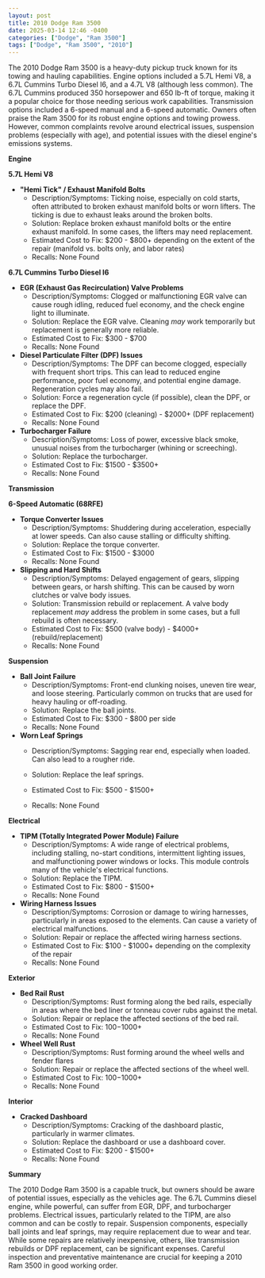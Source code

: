 ```yaml
---
layout: post
title: 2010 Dodge Ram 3500
date: 2025-03-14 12:46 -0400
categories: ["Dodge", "Ram 3500"]
tags: ["Dodge", "Ram 3500", "2010"]
---
```

The 2010 Dodge Ram 3500 is a heavy-duty pickup truck known for its towing and hauling capabilities. Engine options included a 5.7L Hemi V8, a 6.7L Cummins Turbo Diesel I6, and a 4.7L V8 (although less common). The 6.7L Cummins produced 350 horsepower and 650 lb-ft of torque, making it a popular choice for those needing serious work capabilities. Transmission options included a 6-speed manual and a 6-speed automatic. Owners often praise the Ram 3500 for its robust engine options and towing prowess. However, common complaints revolve around electrical issues, suspension problems (especially with age), and potential issues with the diesel engine's emissions systems.

**Engine**

**5.7L Hemi V8**
* **"Hemi Tick" / Exhaust Manifold Bolts**
    * Description/Symptoms: Ticking noise, especially on cold starts, often attributed to broken exhaust manifold bolts or worn lifters. The ticking is due to exhaust leaks around the broken bolts.
    * Solution: Replace broken exhaust manifold bolts or the entire exhaust manifold. In some cases, the lifters may need replacement.
    * Estimated Cost to Fix: $200 - $800+ depending on the extent of the repair (manifold vs. bolts only, and labor rates)
    * Recalls: None Found

**6.7L Cummins Turbo Diesel I6**
* **EGR (Exhaust Gas Recirculation) Valve Problems**
    * Description/Symptoms: Clogged or malfunctioning EGR valve can cause rough idling, reduced fuel economy, and the check engine light to illuminate.
    * Solution: Replace the EGR valve. Cleaning *may* work temporarily but replacement is generally more reliable.
    * Estimated Cost to Fix: $300 - $700
    * Recalls: None Found
* **Diesel Particulate Filter (DPF) Issues**
    * Description/Symptoms: The DPF can become clogged, especially with frequent short trips. This can lead to reduced engine performance, poor fuel economy, and potential engine damage. Regeneration cycles may also fail.
    * Solution: Force a regeneration cycle (if possible), clean the DPF, or replace the DPF.
    * Estimated Cost to Fix: $200 (cleaning) - $2000+ (DPF replacement)
    * Recalls: None Found
* **Turbocharger Failure**
    * Description/Symptoms: Loss of power, excessive black smoke, unusual noises from the turbocharger (whining or screeching).
    * Solution: Replace the turbocharger.
    * Estimated Cost to Fix: $1500 - $3500+
    * Recalls: None Found

**Transmission**

**6-Speed Automatic (68RFE)**

* **Torque Converter Issues**
    * Description/Symptoms: Shuddering during acceleration, especially at lower speeds. Can also cause stalling or difficulty shifting.
    * Solution: Replace the torque converter.
    * Estimated Cost to Fix: $1500 - $3000
    * Recalls: None Found
* **Slipping and Hard Shifts**
    * Description/Symptoms: Delayed engagement of gears, slipping between gears, or harsh shifting. This can be caused by worn clutches or valve body issues.
    * Solution: Transmission rebuild or replacement. A valve body replacement *may* address the problem in some cases, but a full rebuild is often necessary.
    * Estimated Cost to Fix: $500 (valve body) - $4000+ (rebuild/replacement)
    * Recalls: None Found

**Suspension**

* **Ball Joint Failure**
    * Description/Symptoms: Front-end clunking noises, uneven tire wear, and loose steering. Particularly common on trucks that are used for heavy hauling or off-roading.
    * Solution: Replace the ball joints.
    * Estimated Cost to Fix: $300 - $800 per side
    * Recalls: None Found
* **Worn Leaf Springs**
    * Description/Symptoms: Sagging rear end, especially when loaded. Can also lead to a rougher ride.
    * Solution: Replace the leaf springs.
    * Estimated Cost to Fix: $500 - $1500+

    * Recalls: None Found

**Electrical**

* **TIPM (Totally Integrated Power Module) Failure**
    * Description/Symptoms: A wide range of electrical problems, including stalling, no-start conditions, intermittent lighting issues, and malfunctioning power windows or locks. This module controls many of the vehicle's electrical functions.
    * Solution: Replace the TIPM.
    * Estimated Cost to Fix: $800 - $1500+
    * Recalls: None Found
* **Wiring Harness Issues**
    * Description/Symptoms: Corrosion or damage to wiring harnesses, particularly in areas exposed to the elements. Can cause a variety of electrical malfunctions.
    * Solution: Repair or replace the affected wiring harness sections.
    * Estimated Cost to Fix: $100 - $1000+ depending on the complexity of the repair
    * Recalls: None Found

**Exterior**

* **Bed Rail Rust**
    * Description/Symptoms: Rust forming along the bed rails, especially in areas where the bed liner or tonneau cover rubs against the metal.
    * Solution: Repair or replace the affected sections of the bed rail.
    * Estimated Cost to Fix: $100-$1000+
    * Recalls: None Found
* **Wheel Well Rust**
    * Description/Symptoms: Rust forming around the wheel wells and fender flares
    * Solution: Repair or replace the affected sections of the wheel well.
    * Estimated Cost to Fix: $100-$1000+
    * Recalls: None Found

**Interior**

* **Cracked Dashboard**
    * Description/Symptoms: Cracking of the dashboard plastic, particularly in warmer climates.
    * Solution: Replace the dashboard or use a dashboard cover.
    * Estimated Cost to Fix: $200 - $1500+
    * Recalls: None Found

**Summary**

The 2010 Dodge Ram 3500 is a capable truck, but owners should be aware of potential issues, especially as the vehicles age. The 6.7L Cummins diesel engine, while powerful, can suffer from EGR, DPF, and turbocharger problems. Electrical issues, particularly related to the TIPM, are also common and can be costly to repair. Suspension components, especially ball joints and leaf springs, may require replacement due to wear and tear. While some repairs are relatively inexpensive, others, like transmission rebuilds or DPF replacement, can be significant expenses. Careful inspection and preventative maintenance are crucial for keeping a 2010 Ram 3500 in good working order.


